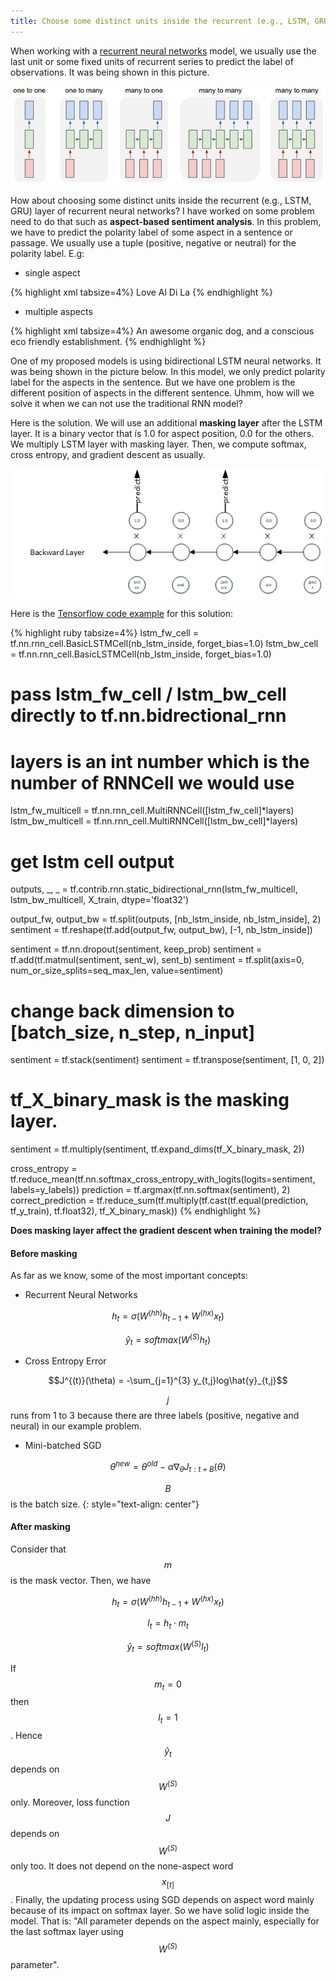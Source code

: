 ```yaml
---
title: Choose some distinct units inside the recurrent (e.g., LSTM, GRU) layer of recurrent neural networks
---
```


When working with a [recurrent neural networks](http://www.wildml.com/2015/09/recurrent-neural-networks-tutorial-part-1-introduction-to-rnns/) model, we usually use the last unit or some fixed units of recurrent series to predict the label of observations.
It was being shown in this picture.

<p align="center">
  <img src="https://raw.githubusercontent.com/peace195/peace195.github.io/master/images/rnn.jpg" alt="RNN"/>
</p>

How about choosing some distinct units inside the recurrent (e.g., LSTM, GRU) layer of recurrent neural networks? I have worked on some problem need to do that such as **aspect-based sentiment analysis**. In this problem, we have to predict the polarity label of some aspect in a sentence or passage. We usually use a tuple (positive, negative or neutral) for the polarity label.
E.g: 

* single aspect

{% highlight xml tabsize=4%}
<text>Love Al Di La</text>
<Opinions>
    <Opinion target="Al Di La" category="RESTAURANT#GENERAL" polarity="positive" from="5" to="13"/>
</Opinions>
{% endhighlight %}

* multiple aspects

{% highlight xml tabsize=4%}
<text>An awesome organic dog, and a conscious eco friendly establishment.</text>
<Opinions>
    <Opinion target="dog" category="FOOD#QUALITY" polarity="positive" from="19" to="22"/>
    <Opinion target="establishment" category="RESTAURANT#MISCELLANEOUS" polarity="positive" from="53" to="66"/>
</Opinions>
{% endhighlight %}

One of my proposed models is using bidirectional LSTM neural networks. It was being shown in the picture below. In this model, we only predict polarity label for the aspects in the sentence. But we have one problem is the different position of aspects in the different sentence.
Uhmm, how will we solve it when we can not use the traditional RNN model?

Here is the solution. We will use an additional **masking layer** after the LSTM layer. It is a binary vector that ís 1.0 for aspect position, 0.0 for the others. We multiply LSTM layer with masking layer. Then, we compute softmax, cross entropy, and gradient descent as usually.

<img src="https://raw.githubusercontent.com/peace195/peace195.github.io/master/images/mask.png" alt="bilstm"/>

Here is the [Tensorflow code example](https://github.com/peace195/aspect-based-sentiment-analysis/tree/master/code) for this solution:

{% highlight ruby tabsize=4%}
lstm_fw_cell = tf.nn.rnn_cell.BasicLSTMCell(nb_lstm_inside, forget_bias=1.0)
lstm_bw_cell = tf.nn.rnn_cell.BasicLSTMCell(nb_lstm_inside, forget_bias=1.0)

# pass lstm_fw_cell / lstm_bw_cell directly to tf.nn.bidrectional_rnn
# layers is an int number which is the number of RNNCell we would use
lstm_fw_multicell = tf.nn.rnn_cell.MultiRNNCell([lstm_fw_cell]*layers)
lstm_bw_multicell = tf.nn.rnn_cell.MultiRNNCell([lstm_bw_cell]*layers)

# get lstm cell output
outputs, _, _ = tf.contrib.rnn.static_bidirectional_rnn(lstm_fw_multicell,
                                                        lstm_bw_multicell,
                                                        X_train,
                                                        dtype='float32')

output_fw, output_bw = tf.split(outputs, [nb_lstm_inside, nb_lstm_inside], 2)
sentiment = tf.reshape(tf.add(output_fw, output_bw), [-1, nb_lstm_inside]) 

sentiment = tf.nn.dropout(sentiment, keep_prob)
sentiment = tf.add(tf.matmul(sentiment, sent_w), sent_b)
sentiment = tf.split(axis=0, num_or_size_splits=seq_max_len, value=sentiment)

# change back dimension to [batch_size, n_step, n_input]
sentiment = tf.stack(sentiment)
sentiment = tf.transpose(sentiment, [1, 0, 2])

# tf_X_binary_mask is the masking layer. 
sentiment = tf.multiply(sentiment, tf.expand_dims(tf_X_binary_mask, 2))

cross_entropy = tf.reduce_mean(tf.nn.softmax_cross_entropy_with_logits(logits=sentiment, labels=y_labels))
prediction = tf.argmax(tf.nn.softmax(sentiment), 2)
correct_prediction = tf.reduce_sum(tf.multiply(tf.cast(tf.equal(prediction, tf_y_train), tf.float32), tf_X_binary_mask))
{% endhighlight %}

**Does masking layer affect the gradient descent when training the model?**

#### Before masking
As far as we know, some of the most important concepts:

* Recurrent Neural Networks

$$h_t = \sigma\big(W^{(hh)}h_{t-1} + W^{(hx)}x_{t}\big)$$

$$\hat{y}_t = softmax\big(W^{(S)}h_t\big)$$

* Cross Entropy Error

$$J^{(t)}(\theta) = -\sum_{j=1}^{3} y_{t,j}log\hat{y}_{t,j}$$

$$j$$ runs from 1 to 3 because there are three labels (positive, negative and neural) in our example problem.
* Mini-batched SGD

$$\theta^{new} = \theta^{old} - \alpha\nabla_{\theta}J_{t:t+B}(\theta)$$

$$B$$ is the batch size.
{: style="text-align: center"}

#### After masking
Consider that $$m$$ is the mask vector. Then, we have

$$h_t = \sigma\big(W^{(hh)}h_{t-1} + W^{(hx)}x_{t} \big)$$

$$l_{t} = h_t \cdot m_t$$

$$\hat{y}_t = softmax\big(W^{(S)}l_t\big)$$

If $$m_t = 0$$ then $$l_t = 1$$. Hence $$\hat{y}_t$$ depends on $$W^{(S)}$$ only.
Moreover, loss function $$J$$ depends on $$W^{(S)}$$ only too. It does not depend on the none-aspect word $$x_{[t]}$$. Finally, the updating process using SGD depends on aspect word mainly because of its impact on softmax layer. So we have solid  logic inside the model. That is: "All parameter depends on the aspect mainly, especially for the last softmax layer using $$W^{(S)}$$ parameter".

